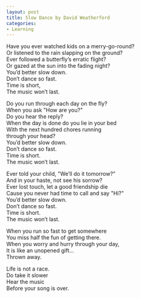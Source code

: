 ```yaml
---
layout: post
title: Slow Dance by David Weatherford
categories:
- Learning
---
```


Have you ever watched kids on a merry-go-round? <br>
Or listened to the rain slapping on the ground?<br>
Ever followed a butterfly’s erratic flight?<br>
Or gazed at the sun into the fading night?<br>
You’d better slow down.<br>
Don’t dance so fast.<br>
Time is short,<br>
The music won’t last.

Do you run through each day on the fly? <br>
When you ask "How are you?" <br>
Do you hear the reply? <br>
When the day is done do you lie in your bed <br>
With the next hundred chores running <br>
through your head? <br>
You’d better slow down. <br>
Don’t dance so fast. <br>
Time is short. <br>
The music won’t last.

Ever told your child, "We’ll do it tomorrow?" <br>
And in your haste, not see his sorrow? <br>
Ever lost touch, let a good friendship die <br>
Cause you never had time to call and say "Hi?" <br>
You’d better slow down. <br>
Don’t dance so fast. <br>
Time is short. <br>
The music won’t last. <br>

When you run so fast to get somewhere <br>
You miss half the fun of getting there. <br>
When you worry and hurry through your day, <br>
It is like an unopened gift… <br>
Thrown away. <br>

Life is not a race. <br>
Do take it slower <br>
Hear the music <br>
Before your song is over.
